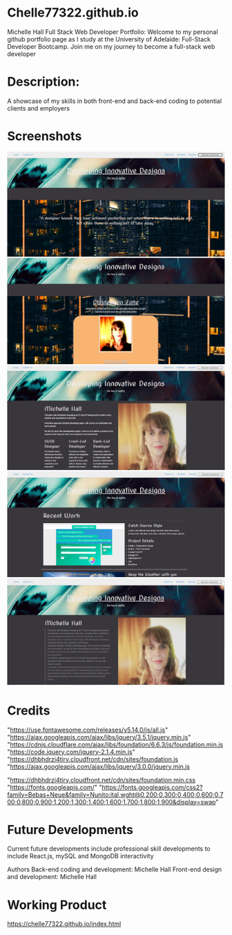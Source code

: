 # Chelle77322.github.io
Michelle Hall Full Stack Web Developer Portfolio: Welcome to my personal github portfolio page as I study at the University of Adelaide: Full-Stack Developer Bootcamp.
Join me on my journey to become a full-stack web developer


# Description:
A showcase of my skills in both front-end and back-end coding to potential clients and employers

# Screenshots
![Image of homepage](./assets/images/homepage.jpg)
![Image of contact](./assets/images/contact.jpg)
![Image of about](./assets/images/about.jpg)
![Image of portfolio](./assets/images/portfolio.jpg)
![Image of resume](./assets/images/resume.jpg)

# Credits
"https://use.fontawesome.com/releases/v5.14.0/js/all.js"
"https://ajax.googleapis.com/ajax/libs/jquery/3.5.1/jquery.min.js"
"https://cdnjs.cloudflare.com/ajax/libs/foundation/6.6.3/js/foundation.min.js
"https://code.jquery.com/jquery-2.1.4.min.js"
"https://dhbhdrzi4tiry.cloudfront.net/cdn/sites/foundation.js
"https://ajax.googleapis.com/ajax/libs/jquery/3.0.0/jquery.min.js

"https://dhbhdrzi4tiry.cloudfront.net/cdn/sites/foundation.min.css
"https://fonts.googleapis.com/"
"https://fonts.googleapis.com/css2?family=Bebas+Neue&family=Nunito:ital,wght@0,200;0,300;0,400;0,600;0,700;0,800;0,900;1,200;1,300;1,400;1,600;1,700;1,800;1,900&display=swap"


# Future Developments
Current future developments include  professional skill developments to include React.js, mySQL and MongoDB interactivity

Authors
Back-end coding and development: Michelle Hall
Front-end design and development: Michelle Hall



# Working Product
https://chelle77322.github.io/index.html


